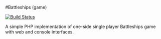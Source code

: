 #Battleships (game)

[![Build Status](https://travis-ci.org/wildalmighty/BattleShips.svg?branch=master)](https://travis-ci.org/wildalmighty/BattleShips)

A simple PHP implementation of one-side single player Battleships game with web and console interfaces.
